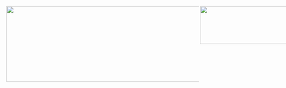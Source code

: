 <a href="https://www.linkedin.com/in/marlon-valbuena-98805519a?utm_source=share&utm_campaign=share_via&utm_content=profile&utm_medium=android_app"><img src="https://www.technox-ets.org/web/image/slide.channel/128/image_512/Front-End%20Development?unique=306ccea" width="1000" height="200" align="left"></a>

<div style="display: flex; gap: 0px;">
    <a href="https://www.linkedin.com/in/marlon-valbuena-98805519a?utm_source=share&utm_campaign=share_via&utm_content=profile&utm_medium=android_app">
        <img src="https://miro.medium.com/v2/resize:fit:1400/1*1HXCJCOpzKdmQI33ZrEIlg.png" width="400" height="100">
    </a>
    <a href="https://www.linkedin.com/in/marlon-valbuena-98805519a?utm_source=share&utm_campaign=share_via&utm_content=profile&utm_medium=android_app">
        <img src="https://user-images.githubusercontent.com/97989643/220242520-78dd8232-4416-461a-a8f1-6c0b3f5f357f.gif" width="400" height="100">
    </a>
</div>




